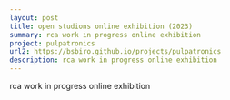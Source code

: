 ```yaml
---
layout: post
title: open studions online exhibition (2023)
summary: rca work in progress online exhibition
project: pulpatronics
url2: https://bsbiro.github.io/projects/pulpatronics
description: rca work in progress online exhibition
---
```


rca work in progress online exhibition
